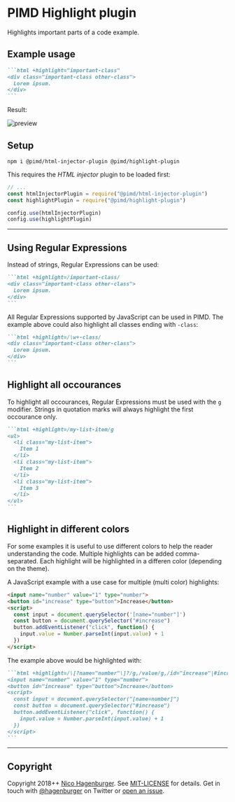 # PIMD Highlight plugin

Highlights important parts of a code example.

## Example usage

````markdown +highlight="important-class",/\+highlight.+/
```html +highlight="important-class"
<div class="important-class other-class">
  Lorem ipsum.
</div>
```
````

Result:

![preview](https://user-images.githubusercontent.com/103399/44298223-763e4800-a2df-11e8-83af-32fc8637a760.png)

## Setup

```
npm i @pimd/html-injector-plugin @pimd/highlight-plugin
```

This requires the _HTML injector_ plugin to be loaded first:

```javascript
// ...
const htmlInjectorPlugin = require("@pimd/html-injector-plugin")
const highlightPlugin = require("@pimd/highlight-plugin")

config.use(htmlInjectorPlugin)
config.use(highlightPlugin)
```

---

## Using Regular Expressions

Instead of strings, Regular Expressions can be used:

````markdown +highlight=/important-class/,/\+highlight.+/
```html +highlight=/important-class/
<div class="important-class other-class">
  Lorem ipsum.
</div>
```
````

All Regular Expressions supported by JavaScript can be used in PIMD. The example
above could also highlight all classes ending with `-class`:

````markdown +highlight=/(\w+|\w+)-class/,/\+highlight.+/
```html +highlight=/\w+-class/
<div class="important-class other-class">
  Lorem ipsum.
</div>
```
````

## Highlight all occourances

To highlight all occourances, Regular Expressions must be used with the `g`
modifier. Strings in quotation marks will always highlight the first occourance
only.

````markdown +highlight=/my-list-item/g,/\+highlight.+/
```html +highlight=/my-list-item/g
<ul>
  <li class="my-list-item">
    Item 1
  </li>
  <li class="my-list-item">
    Item 2
  </li>
  <li class="my-list-item">
    Item 3
  </li>
</ul>
```
````

## Highlight in different colors

For some examples it is useful to use different colors to help the reader
understanding the code. Multiple highlights can be added comma-separated. Each
highlight will be highlighted in a differen color (depending on the theme).

A JavaScript example with a use case for multiple (multi color) highlights:

```html +preview +highlight=/\[?name="number"\]?/g,/value/g,/id="increase"|#increase/g
<input name="number" value="1" type="number">
<button id="increase" type="button">Increase</button>
<script>
  const input = document.querySelector('[name="number"]')
  const button = document.querySelector("#increase")
  button.addEventListener("click", function() {
    input.value = Number.parseInt(input.value) + 1
  })
</script>
```

The example above would be highlighted with:

````markdown +highlight=/\/\\\[\?name.+?g/,/\/value.+?g/,/\/id.+?g/ +showmore=2..11
```html +highlight=/\[?name="number"\]?/g,/value/g,/id="increase"|#increase/g
<input name="number" value="1" type="number">
<button id="increase" type="button">Increase</button>
<script>
  const input = document.querySelector("[name=number]")
  const button = document.querySelector("#increase")
  button.addEventListener("click", function() {
    input.value = Number.parseInt(input.value) + 1
  })
</script>
```
````

---

## Copyright

Copyright 2018++ [Nico Hagenburger](https://www.hagenburger.net). See
[MIT-LICENSE](MIT-LICENSE) for details. Get in touch with
[@hagenburger](https://twitter.com/hagenburger) on Twitter or
[open an issue](https://github.com/hagenburger/pimd/issues/new).
